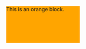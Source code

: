 <div style="background-color: orange; width: 200px; height: 100px;">
    This is an orange block.
</div>
